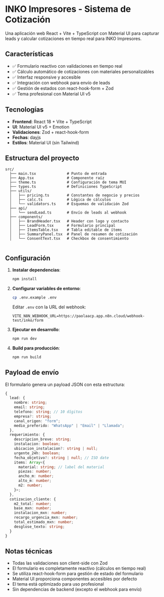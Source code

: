 # INKO Impresores - Sistema de Cotización

Una aplicación web React + Vite + TypeScript con Material UI para capturar leads y calcular cotizaciones en tiempo real para INKO Impresores.

## Características

- ✅ Formulario reactivo con validaciones en tiempo real
- ✅ Cálculo automático de cotizaciones con materiales personalizables
- ✅ Interfaz responsive y accesible
- ✅ Integración con webhook para envío de leads
- ✅ Gestión de estados con react-hook-form + Zod
- ✅ Tema profesional con Material UI v5

## Tecnologías

- **Frontend**: React 18 + Vite + TypeScript
- **UI**: Material UI v5 + Emotion
- **Validaciones**: Zod + react-hook-form
- **Fechas**: dayjs
- **Estilos**: Material UI (sin Tailwind)

## Estructura del proyecto

```
src/
  ├── main.tsx              # Punto de entrada
  ├── App.tsx               # Componente raíz
  ├── theme.ts              # Configuración de tema MUI
  ├── types.ts              # Definiciones TypeScript
  ├── utils/
  │   ├── pricing.ts        # Constantes de negocio y precios
  │   ├── calc.ts           # Lógica de cálculos
  │   └── validators.ts     # Esquemas de validación Zod
  ├── api/
  │   └── sendLead.ts       # Envío de leads al webhook
  ├── components/
  │   ├── BrandHeader.tsx   # Header con logo y contacto
  │   ├── LeadForm.tsx      # Formulario principal
  │   ├── ItemsTable.tsx    # Tabla editable de ítems
  │   ├── SummaryPanel.tsx  # Panel de resumen de cotización
  │   └── ConsentText.tsx   # Checkbox de consentimiento
 
```

## Configuración

1. **Instalar dependencias**:
   ```bash
   npm install
   ```

2. **Configurar variables de entorno**:
   ```bash
   cp .env.example .env
   ```
   
   Editar `.env` con la URL del webhook:
   ```
   VITE_N8N_WEBHOOK_URL=https://paolaacp.app.n8n.cloud/webhook-test/inko/form
   ```

3. **Ejecutar en desarrollo**:
   ```bash
   npm run dev
   ```

4. **Build para producción**:
   ```bash
   npm run build
   ```

## Payload de envío

El formulario genera un payload JSON con esta estructura:

```typescript
{
  lead: {
    nombre: string;
    email: string;
    telefono: string; // 10 dígitos
    empresa?: string;
    canal_origen: "form";
    medio_preferido: "WhatsApp" | "Email" | "Llamada";
  },
  requerimiento: {
    descripcion_breve: string;
    instalacion: boolean;
    ubicacion_instalacion?: string | null;
    urgente_24h: boolean;
    fecha_objetivo?: string | null; // ISO date
    items: Array<{
      material: string; // label del material
      piezas: number;
      ancho_m: number;
      alto_m: number;
      m2: number;
    }>;
  },
  cotizacion_cliente: {
    m2_total: number;
    base_mxn: number;
    instalacion_mxn: number;
    recargo_urgencia_mxn: number;
    total_estimado_mxn: number;
    desglose_texto: string;
  }
}
```

## Notas técnicas

- Todas las validaciones son client-side con Zod
- El formulario es completamente reactivo (cálculos en tiempo real)
- Se utiliza react-hook-form para gestión de estado del formulario
- Material UI proporciona componentes accesibles por defecto
- El tema está optimizado para uso profesional
- Sin dependencias de backend (excepto el webhook para envío)
